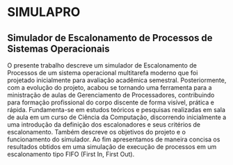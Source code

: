 # SIMULAPRO
## Simulador de Escalonamento de Processos de Sistemas Operacionais

O presente trabalho descreve um simulador de Escalonamento de Processos de um sistema operacional multitarefa moderno que foi projetado inicialmente para avaliação acadêmica semestral. Posteriormente, com a evolução do projeto, acabou se tornando uma ferramenta para a ministração de aulas de Gerenciamento de Processadores, contribuindo para formação profissional do corpo discente de forma visível, prática e rápida. Fundamenta-se em estudos teóricos e pesquisas realizadas em sala de aula em um curso de Ciência da Computação, discorrendo inicialmente a uma introdução da definição dos escalonadores e seus critérios de escalonamento. Também descreve os objetivos do projeto e o funcionamento do simulador. Ao fim apresentamos de maneira concisa os resultados obtidos em uma simulação de execução de processos em um escalonamento tipo FIFO (First In, First Out).
